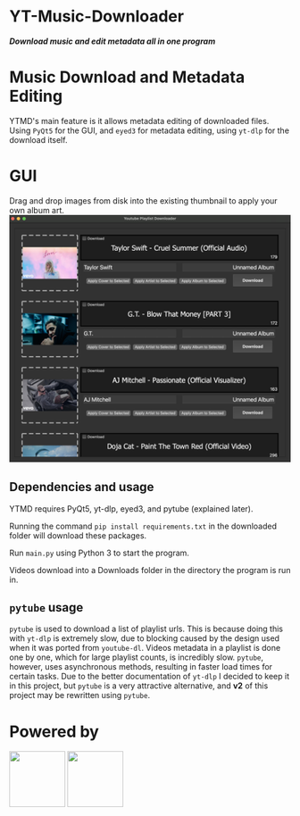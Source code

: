 # YT-Music-Downloader
**_Download music and edit metadata all in one program_**

# Music Download and Metadata Editing

YTMD's main feature is it allows metadata editing of downloaded files. Using `PyQt5` for the GUI, and `eyed3` for metadata editing, using `yt-dlp` for the download itself.

# GUI
Drag and drop images from disk into the existing thumbnail to apply your own album art.
![Picture of YTMD GUI](images/ytmdmaindisplay.png "YTMD Main Window")


## Dependencies and usage
YTMD requires PyQt5, yt-dlp, eyed3, and pytube (explained later).

Running the command `pip install requirements.txt` in the downloaded folder will download these packages.

Run `main.py` using Python 3 to start the program.

Videos download into a Downloads folder in the directory the program is run in.

## `pytube` usage
`pytube` is used to download a list of playlist urls. This is because doing this with `yt-dlp` is extremely slow, due to blocking caused by the design used when it was ported from `youtube-dl`. Videos metadata in a playlist is done one by one, which for large playlist counts, is incredibly slow. `pytube`, however, uses asynchronous methods, resulting in faster load times for certain tasks. Due to the better documentation of `yt-dlp` I decided to keep it in this project, but `pytube` is a very attractive alternative, and **v2** of this project may be rewritten using `pytube`.



# Powered by

<p float="left">
  <img src="https://upload.wikimedia.org/wikipedia/commons/thumb/e/e6/Python_and_Qt.svg/1200px-Python_and_Qt.svg.png" width="100" height="100"> 
  <img src="https://repository-images.githubusercontent.com/307260205/b6a8d716-9c7b-40ec-bc44-6422d8b741a0" width="100" height="100">
</p>
